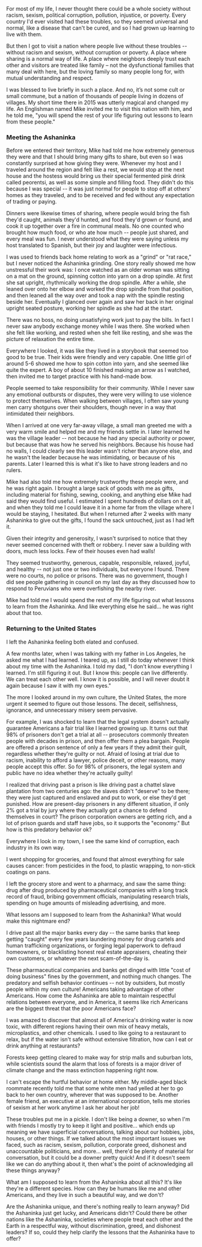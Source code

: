 For most of my life, I never thought there could be a whole society without racism, sexism, political corruption, pollution, injustice, or poverty. Every country I'd ever visited had these troubles, so they seemed universal and normal, like a disease that can't be cured, and so I had grown up learning to live with them. 

But then I got to visit a nation where people live without these troubles -- without racism and sexism, without corruption or poverty. A place where sharing is a normal way of life. A place where neighbors deeply trust each other and visitors are treated like family – not the dysfunctional families that many deal with here, but the loving family so many people long for, with mutual understanding and respect.

I was blessed to live briefly in such a place. And no, it’s not some cult or small commune, but a nation of thousands of people living in dozens of villages. My short time there in 2015 was utterly magical and changed my life. An Englishman named Mike invited me to visit this nation with him, and he told me, "you will spend the rest of your life figuring out lessons to learn from these people."

### Meeting the Ashaninka

Before we entered their territory, Mike had told me how extremely generous they were and that I should bring many gifts to share, but even so I was constantly surprised at how giving they were. Whenever my host and I traveled around the region and felt like a rest, we would stop at the next house and the hostess would bring us their special fermented pink drink called peorentsi, as well as some simple and filling food. They didn't do this because I was special -- it was just normal for people to stop off at others' homes as they traveled, and to be received and fed without any expectation of trading or paying.

Dinners were likewise times of sharing, where people would bring the fish they'd caught, animals they'd hunted, and food they'd grown or found, and cook it up together over a fire in communal meals. No one counted who brought how much food, or who ate how much -- people just shared, and every meal was fun. I never understood what they were saying unless my host translated to Spanish, but their joy and laughter were infectious.

I was used to friends back home relating to work as a "grind" or "rat race," but I never noticed the Ashaninka grinding. One story really showed me how unstressful their work was: I once watched as an older woman was sitting on a mat on the ground, spinning cotton into yarn on a drop spindle. At first she sat upright, rhythmically working the drop spindle. After a while, she leaned over onto her elbow and worked the drop spindle from that position, and then leaned all the way over and took a nap with the spindle resting beside her. Eventually I glanced over again and saw her back in her original upright seated posture, working her spindle as she had at the start.

There was no boss, no doing unsatisfying work just to pay the bills. In fact I never saw anybody exchange money while I was there. She worked when she felt like working, and rested when she felt like resting, and she was the picture of relaxation the entire time.

Everywhere I looked, it was like they lived in a storybook that seemed too good to be true. Their kids were friendly and very capable. One little girl of around 5-6 showed me how to spin cotton into yarn, and she seemed like quite the expert. A boy of about 10 finished making an arrow as I watched, then invited me to target practice with his hand-made bow.

People seemed to take responsibility for their community. While I never saw any emotional outbursts or disputes, they were very willing to use violence to protect themselves. When walking between villages, I often saw young men carry shotguns over their shoulders, though never in a way that intimidated their neighbors. 

When I arrived at one very far-away village, a small man greeted me with a very warm smile and helped me and my friends settle in. I later learned he was the village leader -- not because he had any special authority or power, but because that was how he served his neighbors. Because his house had no walls, I could clearly see this leader wasn't richer than anyone else, and he wasn't the leader because he was intimidating, or because of his parents. Later I learned this is what it's like to have strong leaders and no rulers.

Mike had also told me how extremely trustworthy these people were, and he was right again. I brought a large sack of goods with me as gifts, including material for fishing, sewing, cooking, and anything else Mike had said they would find useful. I estimated I spent hundreds of dollars on it all, and when they told me I could leave it in a home far from the village where I would be staying, I hesitated. But when I returned after 2 weeks with many Ashaninka to give out the gifts, I found the sack untouched, just as I had left it.

Given their integrity and generosity, I wasn't surprised to notice that they never seemed concerned with theft or robbery. I never saw a building with doors, much less locks. Few of their houses even had walls!

They seemed trustworthy, generous, capable, responsible, relaxed, joyful, and healthy -- not just one or two individuals, but everyone I found. There were no courts, no police or prisons. There was no government, though I did see people gathering in council on my last day as they discussed how to respond to Peruvians who were overfishing the nearby river.

Mike had told me I would spend the rest of my life figuring out what lessons to learn from the Ashaninka. And like everything else he said... he was right about that too.

### Returning to the United States

I left the Ashaninka feeling both elated and confused.

A few months later, when I was talking with my father in Los Angeles, he asked me what I had learned. I teared up, as I still do today whenever I think about my time with the Ashaninka. I told my dad, "I don't know everything I learned. I'm still figuring it out. But I know this: people can live differently. We can treat each other well. I know it is possible, and I will never doubt it again because I saw it with my own eyes."

The more I looked around in my own culture, the United States, the more urgent it seemed to figure out those lessons. The deceit, selfishness, ignorance, and unnecessary misery seem pervasive.

For example, I was shocked to learn that the legal system doesn't actually guarantee Americans a fair trial like I learned growing up. It turns out that 98% of prisoners don't get a trial at all -- prosecutors commonly threaten people with decades in prison, and then offer them a plea bargain. People are offered a prison sentence of only a few years if they admit their guilt, regardless whether they're guilty or not. Afraid of losing at trial due to racism, inability to afford a lawyer, police deceit, or other reasons, many people accept this offer. So for 98% of prisoners, the legal system and public have no idea whether they're actually guilty!

I realized that driving past a prison is like driving past a chattel slave plantation from two centuries ago: the slaves didn't "deserve" to be there; they were just captured and enslaved and put to work, or else they'd get punished. How are present-day prisoners in any different situation, if only 2% got a trial by jury where they actually got a chance to defend themselves in court? The prison corporation owners are getting rich, and a lot of prison guards and staff have jobs, so it supports the "economy." But how is this predatory behavior ok?

Everywhere I look in my town, I see the same kind of corruption, each industry in its own way.

I went shopping for groceries, and found that almost everything for sale causes cancer: from pesticides in the food, to plastic wrapping, to non-stick coatings on pans. 

I left the grocery store and went to a pharmacy, and saw the same thing: drug after drug produced by pharmaceutical companies with a long track record of fraud, bribing government officials, manipulating research trials, spending on huge amounts of misleading advertising, and more.

What lessons am I supposed to learn from the Ashaninka? What would make this nightmare end?

I drive past all the major banks every day -- the same banks that keep getting "caught" every few years laundering money for drug cartels and human trafficking organizations, or forging legal paperwork to defraud homeowners, or blacklisting honest real estate appraisers, cheating their own customers, or whatever the next scam-of-the-day is.

These pharmaceutical companies and banks get dinged with little "cost of doing business" fines by the government, and nothing much changes. The predatory and selfish behavior continues -- not by outsiders, but mostly people within my own culture! Americans taking advantage of other Americans. How come the Ashaninka are able to maintain respectful relations between everyone, and in America, it seems like rich Americans are the biggest threat that the poor Americans face?

I was amazed to discover that almost all of America's drinking water is now toxic, with different regions having their own mix of heavy metals, microplastics, and other chemicals. I used to like going to a restaurant to relax, but if the water isn't safe without extensive filtration, how can I eat or drink anything at restaurants?

Forests keep getting cleared to make way for strip malls and suburban lots, while scientists sound the alarm that loss of forests is a major driver of climate change and the mass extinction happening right now.

I can't escape the hurtful behavior at home either. My middle-aged black roommate recently told me that some white men had yelled at her to go back to her own country, wherever that was supposed to be. Another female friend, an executive at an international corporation, tells me stories of sexism at her work anytime I ask her about her job!

These troubles put me in a pickle. I don't like being a downer, so when I'm with friends I mostly try to keep it light and positive... which ends up meaning we have superficial conversations, talking about our hobbies, jobs, houses, or other things. If we talked about the most important issues we faced, such as racism, sexism, pollution, corporate greed, dishonest and unaccountable politicians, and more... well, there'd be plenty of material for conversation, but it could be a downer pretty quick! And if it doesn't seem like we can do anything about it, then what's the point of acknowledging all these things anyway?

What am I supposed to learn from the Ashaninka about all this? It's like they're a different species. How can they be humans like me and other Americans, and they live in such a beautiful way, and we don't?

Are the Ashaninka unique, and there's nothing really to learn anyway? Did the Ashaninka just get lucky, and Americans didn't? Could there be other nations like the Ashaninka, societies where people treat each other and the Earth in a respectful way, without discrimination, greed, and dishonest leaders? If so, could they help clarify the lessons that the Ashaninka have to offer?
